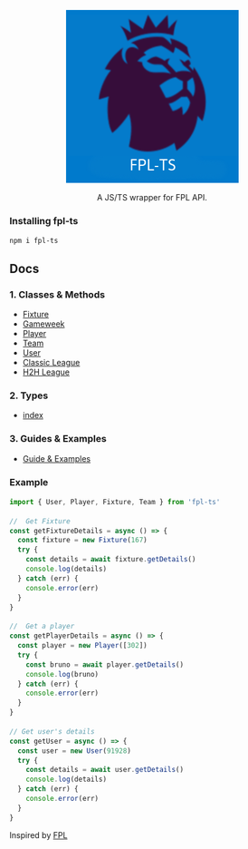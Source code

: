 <p align="center">
  <a href="https://roboflank.github.io/fpl-ts/api">
    <img src="https://raw.githubusercontent.com/roboflank/fpl-ts/build/website/static/img/fpl-ts.png"/>
  </a>
</p>

<p align="center">
  A JS/TS wrapper for FPL API.
</p>

### Installing fpl-ts

```
npm i fpl-ts
```

## Docs

### 1. Classes & Methods

- [Fixture](https://roboflank.github.io/fpl-ts/api/classes/index.fixture)
- [Gameweek](https://roboflank.github.io/fpl-ts/api/classes/index.gameweek)
- [Player](https://roboflank.github.io/fpl-ts/api/classes/index.player)
- [Team](https://roboflank.github.io/fpl-ts/api/classes/index.team)
- [User](https://roboflank.github.io/fpl-ts/api/classes/index.user)
- [Classic League](https://roboflank.github.io/fpl-ts/api/classes/index.classic-league)
- [H2H League](https://roboflank.github.io/fpl-ts/api/classes/index.h2h-league)

### 2. Types

- [index](https://roboflank.github.io/fpl-ts/api/modules/types)

### 3. Guides & Examples

- [Guide & Examples](https://roboflank.github.io/fpl-ts/examples)

### Example

```js
import { User, Player, Fixture, Team } from 'fpl-ts'

//  Get Fixture
const getFixtureDetails = async () => {
  const fixture = new Fixture(167)
  try {
    const details = await fixture.getDetails()
    console.log(details)
  } catch (err) {
    console.error(err)
  }
}

//  Get a player
const getPlayerDetails = async () => {
  const player = new Player([302])
  try {
    const bruno = await player.getDetails()
    console.log(bruno)
  } catch (err) {
    console.error(err)
  }
}

// Get user's details
const getUser = async () => {
  const user = new User(91928)
  try {
    const details = await user.getDetails()
    console.log(details)
  } catch (err) {
    console.error(err)
  }
}
```

Inspired by [FPL](https://fpl.readthedocs.io/)
